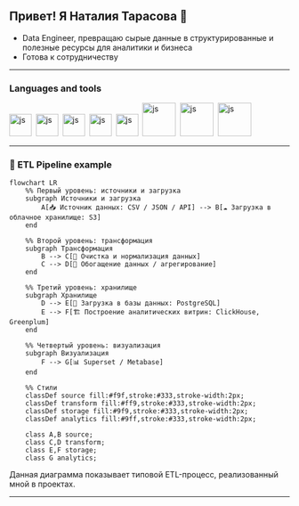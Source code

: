 ## Привет! Я Наталия Тарасова 👋

- Data Engineer, превращаю сырые данные в структурированные и полезные ресурсы для аналитики и бизнеса
- Готова к сотрудничеству
*********

### Languages and tools

<img src="https://cdn.jsdelivr.net/gh/devicons/devicon@latest/icons/python/python-original-wordmark.svg" 
title="js" width="40" height="40" />&nbsp;
<img src="https://cdn.jsdelivr.net/gh/devicons/devicon@latest/icons/postgresql/postgresql-original-wordmark.svg"
title="js" width="40" height="40" />&nbsp;
<img src="https://cdn.jsdelivr.net/gh/devicons/devicon@latest/icons/apacheairflow/apacheairflow-original-wordmark.svg"
title="js" width="40" height="40" />&nbsp;
<img src="https://cdn.jsdelivr.net/gh/devicons/devicon@latest/icons/jupyter/jupyter-original-wordmark.svg"
title="js" width="40" height="40" />&nbsp;
<img src="https://cdn.jsdelivr.net/gh/devicons/devicon@latest/icons/pandas/pandas-original-wordmark.svg"
title="js" width="40" height="40" />&nbsp;
<img src="https://cdn.jsdelivr.net/gh/devicons/devicon@latest/icons/apachespark/apachespark-original-wordmark.svg"
title="js" width="60" height="60" />&nbsp;
<img src="https://cdn.jsdelivr.net/gh/devicons/devicon@latest/icons/git/git-original-wordmark.svg" 
title="js" width="60" height="60" />&nbsp;
<img src="https://cdn.jsdelivr.net/gh/devicons/devicon@latest/icons/hadoop/hadoop-original-wordmark.svg" 
title="js" width="60" height="60" />&nbsp;   
***********


### 🔄 ETL Pipeline example
```mermaid
flowchart LR
    %% Первый уровень: источники и загрузка
    subgraph Источники и загрузка
        A[📥 Источник данных: CSV / JSON / API] --> B[☁️ Загрузка в облачное хранилище: S3]
    end

    %% Второй уровень: трансформация
    subgraph Трансформация
        B --> C[🧹 Очистка и нормализация данных]
        C --> D[🔄 Обогащение данных / агрегирование]
    end

    %% Третий уровень: хранилище
    subgraph Хранилище
        D --> E[💾 Загрузка в базы данных: PostgreSQL]
        E --> F[🏗️ Построение аналитических витрин: ClickHouse, Greenplum]
    end

    %% Четвертый уровень: визуализация
    subgraph Визуализация
        F --> G[📊 Superset / Metabase]
    end

    %% Стили
    classDef source fill:#f9f,stroke:#333,stroke-width:2px;
    classDef transform fill:#ff9,stroke:#333,stroke-width:2px;
    classDef storage fill:#9f9,stroke:#333,stroke-width:2px;
    classDef analytics fill:#9ff,stroke:#333,stroke-width:2px;

    class A,B source;
    class C,D transform;
    class E,F storage;
    class G analytics;

```
Данная диаграмма показывает типовой ETL-процесс, реализованный мной в проектах.


********



          
          




